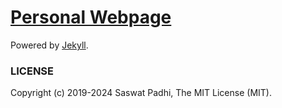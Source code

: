 # [Personal Webpage](http://saswatpadhi.github.io/)

Powered by [Jekyll].

### LICENSE

Copyright (c) 2019-2024 Saswat Padhi, The MIT License (MIT).

[Jekyll]: https://jekyllrb.com/